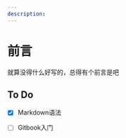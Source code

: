 ```yaml
---
description: 
---
```


# 前言

就算没得什么好写的，总得有个前言是吧

## To Do


*   [x]  Markdown语法
*   [ ]  Gitbook入门


